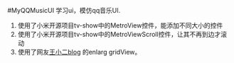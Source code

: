 #MyQQMusicUI
学习ui，模仿qq音乐UI.

1. 使用了小米开源项目tv-show中的MetroView控件，能添加不同大小的控件
2. 使用了小米开源项目tv-show中的MetroViewScroll控件，让其不再到边才滚动
3. 使用了网友[王小二blog](http://blog.csdn.net/why200981317/article/details/43852493) 的enlarg gridView。



